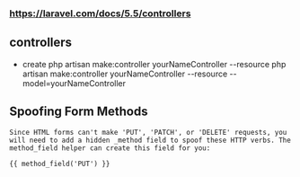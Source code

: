 ### https://laravel.com/docs/5.5/controllers
## controllers
- create
    php artisan make:controller yourNameController --resource
    php artisan make:controller yourNameController --resource --model=yourNameController


## Spoofing Form Methods
    Since HTML forms can't make 'PUT', 'PATCH', or 'DELETE' requests, you will need to add a hidden _method field to spoof these HTTP verbs. The method_field helper can create this field for you:

    {{ method_field('PUT') }}